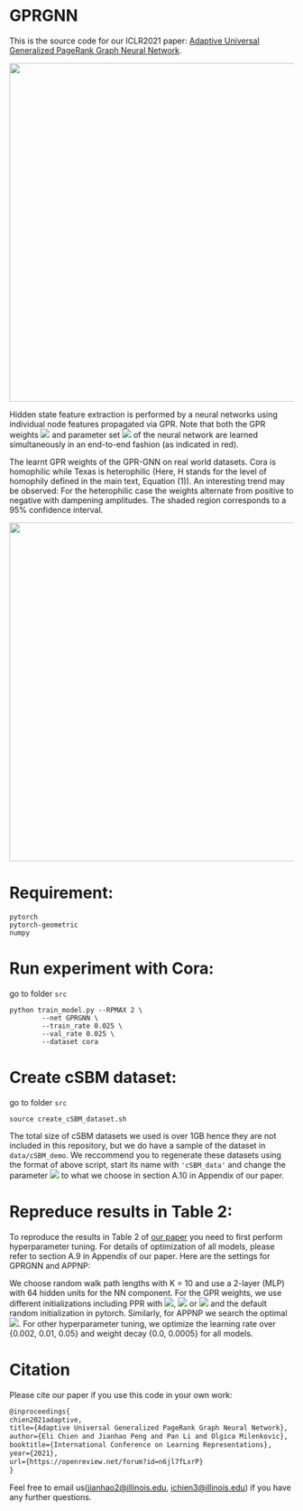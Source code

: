 # GPRGNN

This is the source code for our ICLR2021 paper: [Adaptive Universal Generalized PageRank Graph Neural Network](https://openreview.net/forum?id=n6jl7fLxrP).


<p align="center">
  <img src="https://github.com/jianhao2016/GPRGNN/blob/master/figs/workflow.png" width="600">
</p>

Hidden state feature extraction is performed by a neural networks using individual node features propagated via GPR. Note that both the GPR weights <img src="https://render.githubusercontent.com/render/math?math=\gamma_k"> and parameter set <img src="https://render.githubusercontent.com/render/math?math=\{\theta\}"> of the neural network are learned simultaneously in an end-to-end fashion (as indicated in red).


The learnt GPR weights of the GPR-GNN on real world datasets. Cora is homophilic while Texas is heterophilic (Here, H stands for the level of homophily defined in the main text, Equation (1)). An interesting trend may be observed: For the heterophilic case the weights alternate from positive to negative with dampening amplitudes. The shaded region corresponds to a 95% confidence interval.


<p align="center">
  <img src="https://github.com/jianhao2016/GPRGNN/blob/master/figs/Different_gammas.png" width="600">
</p>

# Requirement:
```
pytorch
pytorch-geometric
numpy
```

# Run experiment with Cora:

go to folder `src`
```
python train_model.py --RPMAX 2 \
        --net GPRGNN \
        --train_rate 0.025 \
        --val_rate 0.025 \
        --dataset cora 
```

# Create cSBM dataset:
go to folder `src`
```
source create_cSBM_dataset.sh
```
 The total size of cSBM datasets we used is over 1GB hence they are not included in this repository, but we do have a sample of the dataset in `data/cSBM_demo`. We reccommend you to regenerate these datasets using the format of above script, start its name with `'cSBM_data'` and change the parameter <img src="https://render.githubusercontent.com/render/math?math=\phi"> to what we choose in section A.10 in Appendix of our paper.
 
# Repreduce results in Table 2:

To reproduce the results in Table 2 of [our paper](https://openreview.net/forum?id=n6jl7fLxrP) you need to first perform hyperparameter tuning. 
For details of optimization of all models, please refer to section A.9 in Appendix of our paper. Here are the settings for GPRGNN and APPNP:

We choose random walk path lengths with K = 10 and use a 2-layer (MLP) with 64 hidden units for the NN component. For the GPR weights, we use different initializations including PPR with <img src="https://render.githubusercontent.com/render/math?math=\alpha\in\{0.1, 0.2, 0.5, 0.9\}">, <img src="https://render.githubusercontent.com/render/math?math=\gamma_k=\delta_{0k}"> or <img src="https://render.githubusercontent.com/render/math?math=\delta_{Kk}"> and the default random initialization in pytorch. Similarly, for APPNP we search the optimal <img src="https://render.githubusercontent.com/render/math?math=\alpha\in\{0.1, 0.2, 0.5, 0.9\}">. For other hyperparameter tuning, we optimize the learning rate over {0.002, 0.01, 0.05} and weight decay {0.0, 0.0005} for all models. 

<!-- <img src="https://render.githubusercontent.com/render/math?math=\alpha\in\{0.1, 0.2, 0.5, 0.9\}">
<img src="https://render.githubusercontent.com/render/math?math=\gamma_k=\delta_{0k}">
<img src="https://render.githubusercontent.com/render/math?math=\delta_{Kk}"> -->


# Citation
Please cite our paper if you use this code in your own work:
```latex
@inproceedings{
chien2021adaptive,
title={Adaptive Universal Generalized PageRank Graph Neural Network},
author={Eli Chien and Jianhao Peng and Pan Li and Olgica Milenkovic},
booktitle={International Conference on Learning Representations},
year={2021},
url={https://openreview.net/forum?id=n6jl7fLxrP}
}
```

Feel free to email us(jianhao2@illinois.edu, ichien3@illinois.edu) if you have any further questions. 




